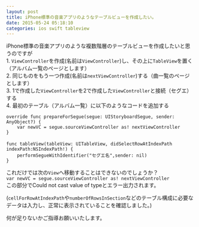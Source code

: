 ```yaml
---
layout: post
title: iPhone標準の音楽アプリのようなテーブルビューを作成したい。
date: 2015-05-24 05:18:10
categories: ios swift tableview
---
```

<p>iPhone標準の音楽アプリのような複数階層のテーブルビューを作成したいと思うのですが<br>
1. <code>ViewController</code>を作成(名前は<code>ViewController</code>)し、その上に<code>TableView</code>を置く（アルバム一覧のページとします）<br>
2. 同じものをもう一つ作成(名前は<code>nextViewController</code>)する（曲一覧のページとします）<br>
3. 1で作成した<code>ViewController</code>を2で作成した<code>ViewController</code>と接続（セグエ）する<br>
4. 最初のテーブル（アルバム一覧）に以下のようなコードを追加する</p>

```
override func prepareForSegue(segue: UIStoryboardSegue, sender: AnyObject?) {
    var newVC = segue.sourceViewController as! nextViewController
}

func tableView(tableView: UITableView, didSelectRowAtIndexPath　indexPath:NSIndexPath!) {
    performSegueWithIdentifier("セグエ名",sender: nil)
}
```

<p>これだけでは次の<code>View</code>へ移動することはできないのでしょうか？<br>
<code>var newVC = segue.sourceViewController as! nextViewController</code><br>
この部分でCould not cast value of typeとエラー出力されます。</p>

<p>(<code>cellForRowAtIndexPath</code>や<code>numberOfRowsInSection</code>などのテーブル構成に必要なデータは入力し、正常に表示されていることを確認しました。)</p>

<p>何が足りないかご指導お願いいたします。</p>

